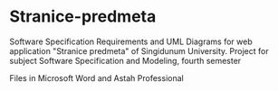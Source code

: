 # Stranice-predmeta

Software Specification Requirements and UML Diagrams for web application "Stranice predmeta" of Singidunum University. 
Project for subject Software Specification and Modeling, fourth semester

Files in Microsoft Word and Astah Professional
